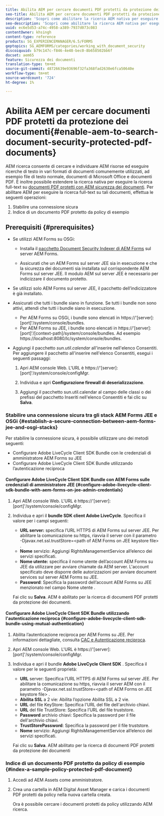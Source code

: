 ```yaml
---
title: Abilita AEM per cercare documenti PDF protetti da protezione dei documenti
seo-title: Abilita AEM per cercare documenti PDF protetti da protezione dei documenti
description: 'Scopri come abilitare la ricerca AEM nativa per eseguire la ricerca full-text sui documenti PDF protetti da DRM.  '
seo-description: 'Scopri come abilitare la ricerca AEM nativa per eseguire la ricerca full-text sui documenti PDF protetti da DRM.  '
uuid: ec6e5d53-a74c-4958-a389-7937d073c083
contentOwner: khsingh
content-type: reference
products: SG_EXPERIENCEMANAGER/6.5/FORMS
geptopics: SG_AEMFORMS/categories/working_with_document_security
discoiquuid: b79c147c-f846-4e48-bec0-8b658502bb6f
docset: aem65
feature: Sicurezza dei documenti
translation-type: tm+mt
source-git-commit: 48726639e93696f32fa368fad2630e6fca50640e
workflow-type: tm+mt
source-wordcount: '724'
ht-degree: 1%

---
```



# Abilita AEM per cercare documenti PDF protetti da protezione dei documenti{#enable-aem-to-search-document-security-protected-pdf-documents}

AEM ricerca consente di cercare e individuare AEM risorse ed eseguire ricerche di testo in vari formati di documenti comunemente utilizzati, ad esempio file di testo normale, documenti di Microsoft Office e documenti PDF. È inoltre possibile estendere la ricerca nativa per eseguire la ricerca full-text su [documenti PDF protetti con AEM sicurezza dei documenti](../../forms/using/admin-help/document-security.md). Per abilitare AEM per eseguire la ricerca full-text su tali documenti, effettua le seguenti operazioni:

1. Stabilire una connessione sicura
1. Indice di un documento PDF protetto da policy di esempio

## Prerequisiti {#prerequisites}

* Se utilizzi AEM Forms su OSGi:

   * Installa il [pacchetto Document Security Indexer di AEM Forms](https://helpx.adobe.com/it/aem-forms/kb/aem-forms-releases.html) sul server AEM Forms.

   * Assicurati che un AEM Forms sul server JEE sia in esecuzione e che la sicurezza dei documenti sia installata sul corrispondente AEM Forms sul server JEE. Il modulo AEM sul server JEE è necessario per indicizzare il documento protetto.

* Se utilizzi solo AEM Forms sul server JEE, il pacchetto dell’indicizzatore è già installato.
* Assicurati che tutti i bundle siano in funzione. Se tutti i bundle non sono attivi, attendi che tutti i bundle siano in esecuzione.

   * Per AEM Forms su OSGi, i bundle sono elencati in https://&#39;[server]:[port]&#39;/system/console/bundles.
   * Per AEM Forms su JEE, i bundle sono elencati in https://&#39;[server]:[port]&#39;/[context-path]/system/console/bundles. Ad esempio https://localhost:8080/lc/system/console/bundles.

* Aggiungi il pacchetto *sun.util.calendar* all&#39;inserire nell&#39;elenco Consentiti. Per aggiungere il pacchetto all&#39;inserire nell&#39;elenco Consentiti, esegui i seguenti passaggi:

   1. Apri AEM console Web. L&#39;URL è https://&#39;[server]:[port]&#39;/system/console/configMgr.
   1. Individua e apri **Configurazione firewall di deserializzazione**.

   1. Aggiungi il pacchetto sun.util.calendar al campo delle classi o dei prefissi del pacchetto Inseriti nell&#39;elenco Consentiti e fai clic su **Salva**.

### Stabilire una connessione sicura tra gli stack AEM Forms JEE e OSGi {#establish-a-secure-connection-between-aem-forms-jee-and-osgi-stacks}

Per stabilire la connessione sicura, è possibile utilizzare uno dei metodi seguenti:

* Configurare Adobe LiveCycle Client SDK Bundle con le credenziali di amministratore AEM Forms su JEE
* Configurare Adobe LiveCycle Client SDK Bundle utilizzando l’autenticazione reciproca

#### Configurare Adobe LiveCycle Client SDK Bundle con AEM Forms sulle credenziali di amministratore JEE {#configure-adobe-livecycle-client-sdk-bundle-with-aem-forms-on-jee-admin-credentials}

1. Apri AEM console Web. L&#39;URL è https://&#39;[server]:[port]&#39;/system/console/configMgr.
1. Individua e apri il **bundle SDK client Adobe LiveCycle**. Specifica il valore per i campi seguenti:

   * **URL server:** specifica l’URL HTTPS di AEM Forms sul server JEE. Per abilitare la comunicazione su https, riavvia il server con il parametro -Djavax.net.ssl.trustStore=&lt;path of AEM Forms on JEE keystore file> .
   * **Nome** servizio: Aggiungi RightsManagementService all’elenco dei servizi specificati.
   * **Nome utente:** specifica il nome utente dell’account AEM Forms su JEE da utilizzare per avviare chiamate da AEM server. L&#39;account specificato deve disporre delle autorizzazioni per avviare document services sul server AEM Forms su JEE.
   * **Password**: Specifica la password dell’account AEM Forms su JEE menzionato nel campo Nome utente .

   Fai clic su **Salva**. AEM è abilitato per la ricerca di documenti PDF protetti da protezione dei documenti.

#### Configurare Adobe LiveCycle Client SDK Bundle utilizzando l&#39;autenticazione reciproca {#configure-adobe-livecycle-client-sdk-bundle-using-mutual-authentication}

1. Abilita l’autenticazione reciproca per AEM Forms su JEE. Per informazioni dettagliate, consulta [CAC e Autenticazione reciproca](https://helpx.adobe.com/livecycle/kb/cac-mutual-authentication.html).
1. Apri AEM console Web. L&#39;URL è https://&#39;[server]:[port]&#39;/system/console/configMgr.
1. Individua e apri il bundle **Adobe LiveCycle Client SDK** . Specifica il valore per le seguenti proprietà:

   * **URL** server: Specifica l’URL HTTPS di AEM Forms sul server JEE. Per abilitare la comunicazione su https, riavvia il server AEM con il parametro -Djavax.net.ssl.trustStore=&lt;path of AEM Forms on JEE keystore file> .
   * **Abilita SSL** a 2 vie: Abilita l’opzione Abilita SSL a 2 vie.
   * **URL** del file KeyStore: Specifica l&#39;URL del file dell&#39;archivio chiavi.
   * **URL** del file TrustStore: Specifica l’URL del file truststore.
   * **Password** archivio chiavi: Specifica la password per il file dell&#39;archivio chiavi.
   * **TrustStorePassword**: Specifica la password per il file truststore.
   * **Nome** servizio: Aggiungi RightsManagementService all’elenco dei servizi specificati.

   Fai clic su **Salva**. AEM abilitato per la ricerca di documenti PDF protetti da protezione dei documenti

### Indice di un documento PDF protetto da policy di esempio {#index-a-sample-policy-protected-pdf-document}

1. Accedi ad AEM Assets come amministratore.
1. Crea una cartella in AEM Digital Asset Manager e carica i documenti PDF protetti da policy nella nuova cartella creata.

   Ora è possibile cercare i documenti protetti da policy utilizzando AEM ricerca.

